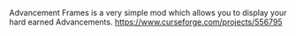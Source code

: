 Advancement Frames is a very simple mod which allows you to display your hard earned Advancements.
https://www.curseforge.com/projects/556795